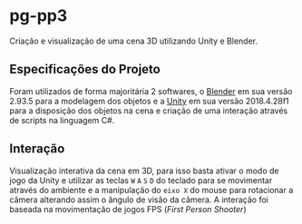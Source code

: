 # pg-pp3
Criação e visualização de uma cena 3D utilizando Unity e Blender.

## Especificações do Projeto

Foram utilizados de forma majoritária 2 softwares, o <a href="https://www.blender.org/download/" target="_blank">Blender</a> em sua versão 2.93.5 para a modelagem dos objetos e a <a href="https://unity3d.com/pt/get-unity/download" target="_blank">Unity</a> em sua versão 2018.4.28f1 para a disposição dos objetos na cena e criação de uma interação através de scripts na linguagem C#.

## Interação

Visualização interativa da cena em 3D, para isso basta ativar o modo de jogo da Unity e utilizar as teclas `W` `A` `S` `D` do teclado para se movimentar através do ambiente e a manipulação do `eixo X` do mouse para rotacionar a câmera alterando assim o ângulo de visão da câmera. A interação foi baseada na movimentação de jogos FPS (<i>First Person Shooter</i>)
